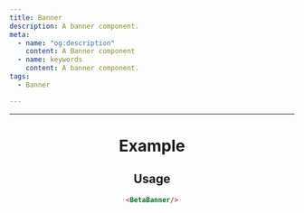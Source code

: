 ```yaml
---
title: Banner
description: A banner component.
meta:
  - name: "og:description"
    content: A Banner component
  - name: keywords
    content: A banner component.
tags:
  - Banner

---
```


<Header/>

---

# Example

<BetaBanner/>

## Usage

```markdown
<BetaBanner/>
```
